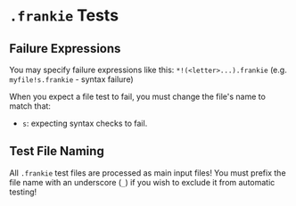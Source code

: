# `.frankie` Tests

## Failure Expressions

You may specify failure expressions like this: `*!(<letter>...).frankie` (e.g. `myfile!s.frankie` - syntax failure)

When you expect a file test to fail, you must change the file's name to match that:

- `s`: expecting syntax checks to fail.

## Test File Naming

All `.frankie` test files are processed as main input files!
You must prefix the file name with an underscore (`_`) if you wish to exclude it from automatic testing!

